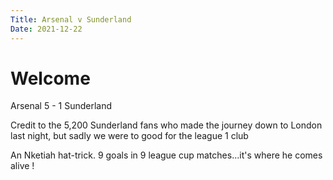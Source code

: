```yaml
---
Title: Arsenal v Sunderland
Date: 2021-12-22 
---
```


# Welcome

Arsenal 5 - 1 Sunderland

Credit to the 5,200 Sunderland fans who made the journey down to London last night, but sadly we were to good for the league 1 club

An Nketiah hat-trick. 9 goals in 9 league cup matches...it's where he comes alive !
